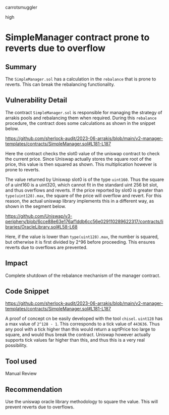 carrotsmuggler

high

# SimpleManager contract prone to reverts due to overflow

## Summary

The `SimpleManager.sol` has a calculation in the `rebalance` that is prone to reverts. This can break the rebalancing functionality.

## Vulnerability Detail

The contract `SimpleManager.sol` is responsible for managing the strategy of arrakis pools and rebalancing them when required. During this `rebalance` procedure, the contract does some calculations as shown in the snippet below.

https://github.com/sherlock-audit/2023-06-arrakis/blob/main/v2-manager-templates/contracts/SimpleManager.sol#L181-L187

Here the contract checks the slot0 value of the uniswap contract to check the current price. Since Uniswap actually stores the square root of the price, this value is then squared as shown. This multiplication however is prone to reverts.

The value returned by Uniswap slot0 is of the type `uint160`. Thus the square of a uint160 is a uint320, which cannot fit in the standard uint 256 bit slot, and thus overflows and reverts. If the price reported by slot0 is greater than `type(uint128).max`, the square of the price will overflow and revert. For this reason, the actual uniswap library implements this in a different way, as shown in the segment below.

https://github.com/Uniswap/v3-periphery/blob/6cce88e63e176af1ddb6cc56e029110289622317/contracts/libraries/OracleLibrary.sol#L58-L68

Here, if the value is lower than `type(uint128).max`, the number is squared, but otherwise it is first divided by 2^96 before proceeding. This ensures reverts due to overflows are prevented.

## Impact

Complete shutdown of the rebalance mechanism of the manager contract.

## Code Snippet

https://github.com/sherlock-audit/2023-06-arrakis/blob/main/v2-manager-templates/contracts/SimpleManager.sol#L181-L187

A proof of concept cn be easily developed with the tool `chisel`. `uint128` has a max value of `2^128 - 1`. This corresponds to a tick value of `443636`. Thus any pool with a tick higher than this would return a sqrtPrice too large to square, and would thus break the contract. Uniswap however actually supports tick values far higher than this, and thus this is a very real possibility.

## Tool used

Manual Review

## Recommendation

Use the uniswap oracle library methodology to square the value. This will prevent reverts due to overflows.
